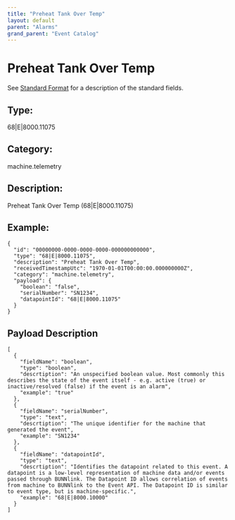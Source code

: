 ```yaml
---
title: "Preheat Tank Over Temp"
layout: default
parent: "Alarms"
grand_parent: "Event Catalog"
---
```


# Preheat Tank Over Temp

See [Standard Format](/event-subscriptions/event-format) for a description of the standard fields.

## Type:

68\|E\|8000.11075

## Category:

machine.telemetry

## Description: 

Preheat Tank Over Temp (68\|E\|8000.11075)

## Example:

```
{
  "id": "00000000-0000-0000-0000-000000000000",
  "type": "68|E|8000.11075",
  "description": "Preheat Tank Over Temp",
  "receivedTimestampUtc": "1970-01-01T00:00:00.000000000Z",
  "category": "machine.telemetry",
  "payload": {
    "boolean": "false",
    "serialNumber": "SN1234",
    "datapointId": "68|E|8000.11075"
  }
}
```

## Payload Description

```
[
  {
    "fieldName": "boolean",
    "type": "boolean",
    "descrtiption": "An unspecified boolean value. Most commonly this describes the state of the event itself - e.g. active (true) or inactive/resolved (false) if the event is an alarm",
    "example": "true"
  },
  {
    "fieldName": "serialNumber",
    "type": "text",
    "descrtiption": "The unique identifier for the machine that generated the event",
    "example": "SN1234"
  },
  {
    "fieldName": "datapointId",
    "type": "text",
    "descrtiption": "Identifies the datapoint related to this event. A datapoint is a low-level representation of machine data and/or events passed through BUNNlink. The Datapoint ID allows correlation of events from machine to BUNNlink to the Event API. The Datapoint ID is similar to event type, but is machine-specific.",
    "example": "68|E|8000.10000"
  }
]
```

